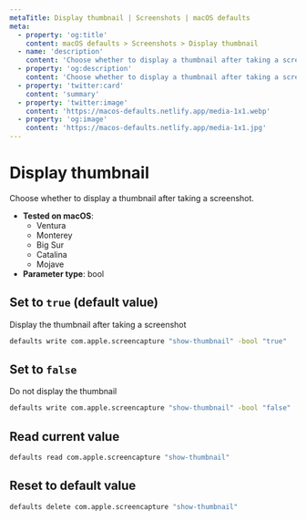 ```yaml
---
metaTitle: Display thumbnail | Screenshots | macOS defaults
meta:
  - property: 'og:title'
    content: macOS defaults > Screenshots > Display thumbnail
  - name: 'description'
    content: 'Choose whether to display a thumbnail after taking a screenshot.'
  - property: 'og:description'
    content: 'Choose whether to display a thumbnail after taking a screenshot.'
  - property: 'twitter:card'
    content: 'summary'
  - property: 'twitter:image'
    content: 'https://macos-defaults.netlify.app/media-1x1.webp'
  - property: 'og:image'
    content: 'https://macos-defaults.netlify.app/media-1x1.jpg'
---
```


# Display thumbnail

Choose whether to display a thumbnail after taking a screenshot.

<!-- break lists -->

- **Tested on macOS**:
  - Ventura
  - Monterey
  - Big Sur
  - Catalina
  - Mojave
- **Parameter type**: bool

## Set to `true` (default value)

Display the thumbnail after taking a screenshot

```bash
defaults write com.apple.screencapture "show-thumbnail" -bool "true"
```

## Set to `false`

Do not display the thumbnail

```bash
defaults write com.apple.screencapture "show-thumbnail" -bool "false"
```

## Read current value

```bash
defaults read com.apple.screencapture "show-thumbnail"
```

## Reset to default value

```bash
defaults delete com.apple.screencapture "show-thumbnail"
```
